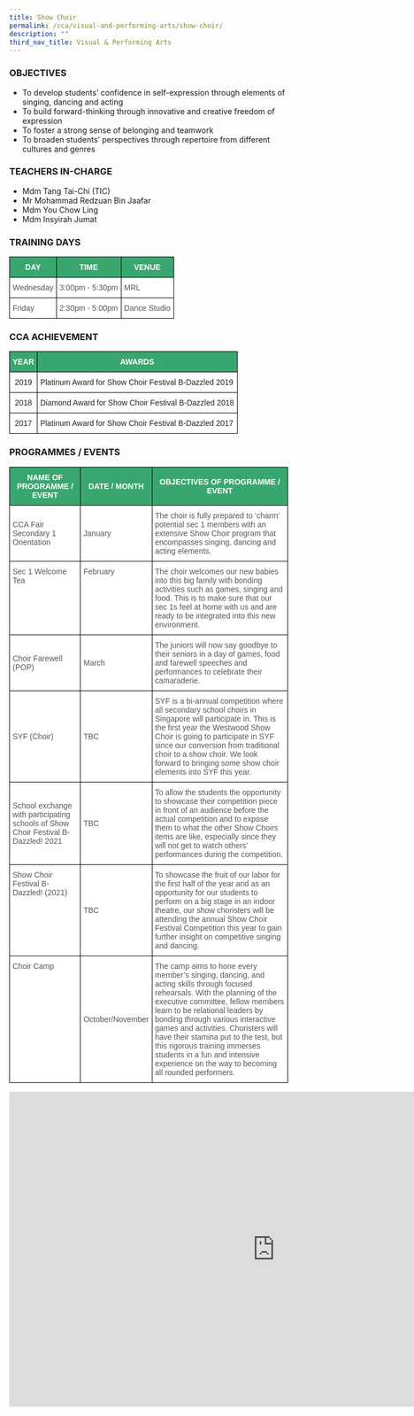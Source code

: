 ```yaml
---
title: Show Choir
permalink: /cca/visual-and-performing-arts/show-choir/
description: ""
third_nav_title: Visual & Performing Arts
---
```


### OBJECTIVES

*   To develop students’ confidence in self-expression through elements of singing, dancing and acting &nbsp;
*   To build forward-thinking through innovative and creative freedom of expression &nbsp;
*   To foster a strong sense of belonging and teamwork &nbsp;&nbsp;
*   To broaden students’ perspectives through repertoire from different cultures and genres&nbsp;

  

### TEACHERS IN-CHARGE

*   Mdm Tang Tai-Chi (TIC)  
*   Mr Mohammad Redzuan Bin Jaafar
*   Mdm You Chow Ling
*   Mdm Insyirah Jumat

  

### TRAINING DAYS

<style type="text/css">
.tg  {border-collapse:collapse;border-spacing:0;}
.tg td{border-color:black;border-style:solid;border-width:1px;font-family:Arial, sans-serif;font-size:14px;
  overflow:hidden;padding:10px 5px;word-break:normal;}
.tg th{border-color:black;border-style:solid;border-width:1px;font-family:Arial, sans-serif;font-size:14px;
  font-weight:normal;overflow:hidden;padding:10px 5px;word-break:normal;}
.tg .tg-k0s0{background-color:#3AA66F;color:#FFF;font-weight:bold;text-align:center;vertical-align:middle}
.tg .tg-mwz3{background-color:#FFF;color:#565656;text-align:left;vertical-align:middle}
.tg .tg-njgx{background-color:#FFF;color:#565656;text-align:left;vertical-align:top}
</style>
<table class="tg">
<thead>
  <tr>
    <th class="tg-k0s0"><span style="color:#FFF;background-color:#3AA66F">DAY</span></th>
    <th class="tg-k0s0"><span style="color:#FFF;background-color:#3AA66F">TIME</span></th>
    <th class="tg-k0s0"><span style="color:#FFF;background-color:#3AA66F">VENUE</span></th>
  </tr>
</thead>
<tbody>
  <tr>
    <td class="tg-mwz3"><span style="color:#565656">Wednesday </span></td>
    <td class="tg-mwz3"><span style="color:#565656">3:00pm - 5:30pm</span></td>
    <td class="tg-njgx">MRL</td>
  </tr>
  <tr>
    <td class="tg-mwz3"><span style="color:#565656">Friday</span></td>
    <td class="tg-mwz3"><span style="color:#565656">2:30pm - 5:00pm</span></td>
    <td class="tg-mwz3"><span style="color:#565656">Dance Studio</span></td>
  </tr>
</tbody>
</table>

### CCA ACHIEVEMENT

<style type="text/css">
.tg  {border-collapse:collapse;border-spacing:0;}
.tg td{border-color:black;border-style:solid;border-width:1px;font-family:Arial, sans-serif;font-size:14px;
  overflow:hidden;padding:10px 5px;word-break:normal;}
.tg th{border-color:black;border-style:solid;border-width:1px;font-family:Arial, sans-serif;font-size:14px;
  font-weight:normal;overflow:hidden;padding:10px 5px;word-break:normal;}
.tg .tg-k0s0{background-color:#3AA66F;color:#FFF;font-weight:bold;text-align:center;vertical-align:middle}
.tg .tg-a3j2{background-color:#FFF;color:#222;text-align:center;vertical-align:middle}
.tg .tg-1ppo{background-color:#FFF;color:#222;text-align:left;vertical-align:middle}
</style>
<table class="tg">
<thead>
  <tr>
    <th class="tg-k0s0"><span style="color:#FFF;background-color:#3AA66F">YEAR</span></th>
    <th class="tg-k0s0"><span style="color:#FFF;background-color:#3AA66F">AWARDS</span></th>
  </tr>
</thead>
<tbody>
  <tr>
    <td class="tg-a3j2"><span style="color:#222;background-color:#FFF">2019</span></td>
    <td class="tg-1ppo"><span style="color:#222;background-color:#FFF">Platinum Award for Show Choir Festival B-Dazzled 2019</span></td>
  </tr>
  <tr>
    <td class="tg-a3j2"><span style="color:#222;background-color:#FFF">2018 </span></td>
    <td class="tg-1ppo"><span style="color:#222;background-color:#FFF">Diamond Award for Show Choir Festival B-Dazzled 2018</span><br></td>
  </tr>
  <tr>
    <td class="tg-a3j2"><span style="color:#222;background-color:#FFF">2017</span> </td>
    <td class="tg-1ppo"><span style="color:#222;background-color:#FFF">Platinum Award for Show Choir Festival B-Dazzled 2017</span></td>
  </tr>
</tbody>
</table>

### PROGRAMMES / EVENTS

<style type="text/css">
.tg  {border-collapse:collapse;border-spacing:0;}
.tg td{border-color:black;border-style:solid;border-width:1px;font-family:Arial, sans-serif;font-size:14px;
  overflow:hidden;padding:10px 5px;word-break:normal;}
.tg th{border-color:black;border-style:solid;border-width:1px;font-family:Arial, sans-serif;font-size:14px;
  font-weight:normal;overflow:hidden;padding:10px 5px;word-break:normal;}
.tg .tg-k0s0{background-color:#3AA66F;color:#FFF;font-weight:bold;text-align:center;vertical-align:middle}
.tg .tg-mwz3{background-color:#FFF;color:#565656;text-align:left;vertical-align:middle}
.tg .tg-njgx{background-color:#FFF;color:#565656;text-align:left;vertical-align:top}
</style>
<table class="tg">
<thead>
  <tr>
    <th class="tg-k0s0"><span style="color:#FFF;background-color:#3AA66F">NAME OF PROGRAMME / EVENT</span></th>
    <th class="tg-k0s0"><span style="color:#FFF;background-color:#3AA66F">DATE / MONTH</span></th>
    <th class="tg-k0s0"><span style="color:#FFF;background-color:#3AA66F">OBJECTIVES OF PROGRAMME / EVENT</span></th>
  </tr>
</thead>
<tbody>
  <tr>
    <td class="tg-mwz3"><span style="color:#565656">CCA Fair</span><br><span style="color:#565656">Secondary 1 Orientation</span><br></td>
    <td class="tg-mwz3"><span style="color:#565656">January</span></td>
    <td class="tg-njgx">The choir is fully prepared to ‘charm’ potential sec 1 members with an extensive Show Choir program that encompasses singing, dancing and acting elements.</td>
  </tr>
  <tr>
    <td class="tg-njgx"><span style="color:#565656">Sec 1 Welcome Tea </span></td>
    <td class="tg-njgx"><span style="color:#565656">February </span></td>
    <td class="tg-njgx"><span style="color:#565656">The choir welcomes our new babies into this big family with bonding activities such as games, singing and food. This is to make sure that our sec 1s feel at home with us and are ready to be integrated into this new environment. </span></td>
  </tr>
  <tr>
    <td class="tg-mwz3"><span style="color:#565656">Choir Farewell (POP)</span><br></td>
    <td class="tg-mwz3"><span style="color:#565656">March</span></td>
    <td class="tg-mwz3"><span style="color:#565656">The juniors will now say goodbye to their seniors in a day of games, food and farewell speeches and performances to celebrate their camaraderie.</span><br></td>
  </tr>
  <tr>
    <td class="tg-mwz3"><span style="color:#565656">SYF (Choir)</span></td>
    <td class="tg-mwz3"><span style="color:#565656">TBC</span></td>
    <td class="tg-mwz3"><span style="color:#565656">SYF is a bi-annual competition where all secondary school choirs in Singapore will participate in. This is the first year the Westwood Show Choir is going to participate in SYF since our conversion from traditional choir to a show choir. We look forward to bringing some show choir elements into SYF this year.</span></td>
  </tr>
  <tr>
    <td class="tg-mwz3"><span style="color:#565656">School exchange with participating schools of Show Choir Festival B-Dazzled! 2021</span><br></td>
    <td class="tg-mwz3"><span style="color:#565656">TBC</span></td>
    <td class="tg-mwz3"><span style="color:#565656">To allow the students the opportunity to showcase their competition piece in front of an audience before the actual competition and to expose them to what the other Show Choirs items are like, especially since they will not get to watch others’ performances during the competition.</span></td>
  </tr>
  <tr>
    <td class="tg-njgx"><span style="color:#565656">Show Choir Festival B-Dazzled! (2021) </span></td>
    <td class="tg-mwz3"><span style="color:#565656">TBC</span></td>
    <td class="tg-mwz3"><span style="color:#565656">To showcase the fruit of our labor for the first half of the year and as an opportunity for our students to perform on a big stage in an indoor theatre, our show choristers will be attending the annual Show Choir Festival Competition this year to gain further insight on competitive singing and dancing. </span></td>
  </tr>
  <tr>
    <td class="tg-njgx">Choir Camp<span style="color:#565656"> </span></td>
    <td class="tg-mwz3"><span style="color:#565656">October/November</span></td>
    <td class="tg-njgx"><span style="color:#565656">The camp aims to hone every member’s singing, dancing, and acting skills through focused rehearsals. With the planning of the executive committee, fellow members learn to be relational leaders by bonding through various interactive games and activities. Choristers will have their stamina put to the test, but this rigorous training immerses students in a fun and intensive experience on the way to becoming all rounded performers. </span></td>
  </tr>
</tbody>
</table>

<iframe src="https://docs.google.com/presentation/d/e/2PACX-1vQ3fd7_HvvoadQSDJp8ousGWfjjB5Tlcy71nPVzEOHDRxS3fcJsnRYogXTbB98rbVG-mQZvDQAs00FY/embed?start=true&loop=true&delayms=3000" frameborder="0" width="960" height="569" allowfullscreen="true" mozallowfullscreen="true" webkitallowfullscreen="true"></iframe>

